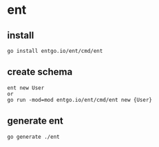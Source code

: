 # ent

## install
```
go install entgo.io/ent/cmd/ent
```

## create schema
```
ent new User
or
go run -mod=mod entgo.io/ent/cmd/ent new {User}
```

## generate ent
```
go generate ./ent
```

